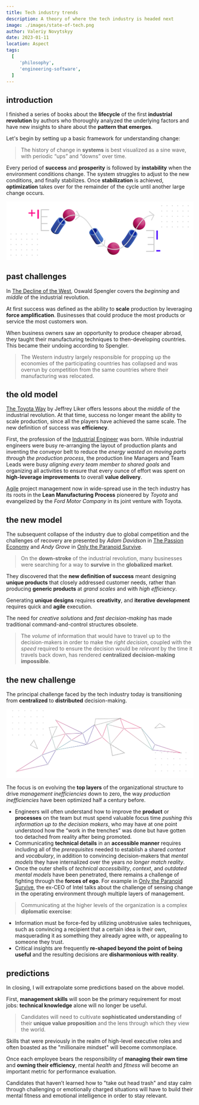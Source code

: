 ```yaml
---
title: Tech industry trends
description: A theory of where the tech industry is headed next
image: ./images/state-of-tech.png
author: Valeriy Novytskyy
date: 2023-01-11
location: Aspect
tags:
  [
     'philosophy',
     'engineering-software',
  ]
---
```


## introduction

I finished a series of books about the **lifecycle** of the first **industrial revolution** by authors who thoroughly analyzed the underlying factors and have new insights to share about the **pattern that emerges**.

Let's begin by setting up a basic framework for understanding change:

> The history of change in **systems** is best visualized as a sine wave, with periodic “ups” and “downs” over time.

Every period of **success** and **prosperity** is followed by **instability** when the environment conditions change. The system struggles to adjust to the new conditions, and finally stabilizes. Once **stabilization** is achieved, **optimization** takes over for the remainder of the cycle until another large change occurs.

![history of change](./images/state-of-tech-history.png)

## past challenges

In [The Decline of the West](https://www.amazon.com/Decline-West-Form-Actuality/dp/1912975602), Oswald Spengler covers the *beginning* and *middle* of the industrial revolution.

At first success was defined as the ability to **scale** production by leveraging **force amplification**. Businesses that could produce the most products or service the most customers won.

When business owners saw an opportunity to produce cheaper abroad, they taught their manufacturing techniques to then-developing countries. This became their undoing according to Spengler.

> The Western industry largely responsible for propping up the economies of the participating countries has collapsed and was overrun by competition from the same countries where their manufacturing was relocated.

## the old model

[The Toyota Way](https://www.amazon.com/Toyota-Way-Second-Management-Manufacturer-ebook/dp/B088P46Q9P) by Jeffrey Liker offers lessons about the *middle* of the industrial revolution. At that time, success no longer meant the ability to scale production, since all the players have achieved the same scale. The new definition of success was **efficiency**.

First, the profession of the [Industrial Engineer](https://www.bls.gov/ooh/architecture-and-engineering/industrial-engineers.htm) was born. While industrial engineers were busy re-arranging the layout of production plants and inventing the conveyor belt to reduce the *energy wasted on moving parts through the production process*, the production line Managers and Team Leads were busy *aligning every team member to shared goals* and organizing all activities to ensure that every ounce of effort was spent on **high-leverage improvements** to overall **value delivery**.

[Agile](https://www.easyagile.com/blog/lean-agile) project management now in wide-spread use in the tech industry has its roots in the **Lean Manufacturing Process** pioneered by *Toyota* and evangelized by the *Ford Motor Company* in its joint venture with Toyota.

## the new model

The subsequent collapse of the industry due to global competition and the challenges of recovery are presented by *Adam Davidso*n in [The Passion Economy](https://www.amazon.com/Passion-Economy-Thriving-Twenty-First-Century-ebook/dp/B07QDK4MM7) and *Andy Grove* in [Only the Paranoid Survive](https://www.amazon.com/Only-Paranoid-Survive-Exploit-Challenge-ebook/dp/B0036S4B2G).

> On the **down-stroke** of the industrial revolution, many businesses were searching for a way to **survive** in the **globalized market**.

They discovered that the **new definition of success** meant designing **unique products** that closely addressed customer needs, rather than producing **generic products** at *grand scales* and with *high efficiency*.

Generating **unique designs** requires **creativity**, and **iterative development** requires quick and **agile** execution.

The need for *creative solutions* and *fast decision-making* has made traditional command-and-control structures obsolete.

> The *volume* of information that would have to travel up to the decision-makers in order to make the *right decision*, coupled with the *speed* required to ensure the decision would be *relevant* by the time it travels back down, has rendered **centralized decision-making impossible**.

## the new challenge

The principal challenge faced by the tech industry today is transitioning from **centralized** to **distributed** decision-making.

![decentralization](./images/state-of-tech-decentralize.png)

The focus is on evolving the **top layers** of the organizational structure to drive *management inefficiencies* down to zero, the way *production inefficiencies* have been optimized half a century before.

* Engineers will often understand how to improve the **product** or **processes** on the team but must spend valuable focus time *pushing this information up to the decision makers*, who may have at one point understood how the “work in the trenches” was done but have gotten too detached from reality after being promoted.
* Communicating **technical details** in an **accessible manner** requires including all of the *prerequisites* needed to establish a shared *context* and *vocabulary*, in addition to convincing decision-makers that *mental models* they have internalized over the years *no longer match reality*.
* Once the outer shells of *technical accessibility*, *context*, and *outdated mental models* have been penetrated, there remains a challenge of fighting through the **forces of ego**. For example in [Only the Paranoid Survive](https://www.amazon.com/Only-Paranoid-Survive-Exploit-Challenge-ebook/dp/B0036S4B2G), the ex-CEO of Intel talks about the challenge of sensing change in the operating environment through multiple layers of management.

> Communicating at the higher levels of the organization is a complex **diplomatic exercise**:

* Information must be force-fed by utilizing unobtrusive sales techniques, such as convincing a recipient that a certain idea is their own, masquerading it as something they already agree with, or appealing to someone they trust.
* Critical insights are frequently **re-shaped beyond the point of being useful** and the resulting decisions are **disharmonious with reality**.

## predictions

In closing, I will extrapolate some predictions based on the above model.

First, **management skills** will soon be the primary requirement for most jobs: **technical knowledge** alone will no longer be useful.

> Candidates will need to cultivate **sophisticated understanding** of their **unique value proposition** and the lens through which they view the world.

Skills that were previously in the realm of high-level executive roles and often boasted as the "millionaire mindset" will become commonplace.

Once each employee bears the responsibility of **managing their own time** and **owning their efficiency**, mental *health* and *fitness* will become an important metric for performance evaluation.

Candidates that haven’t learned how to "take out head trash" and stay calm through challenging or emotionally charged situations will have to build their mental fitness and emotional intelligence in order to stay relevant.